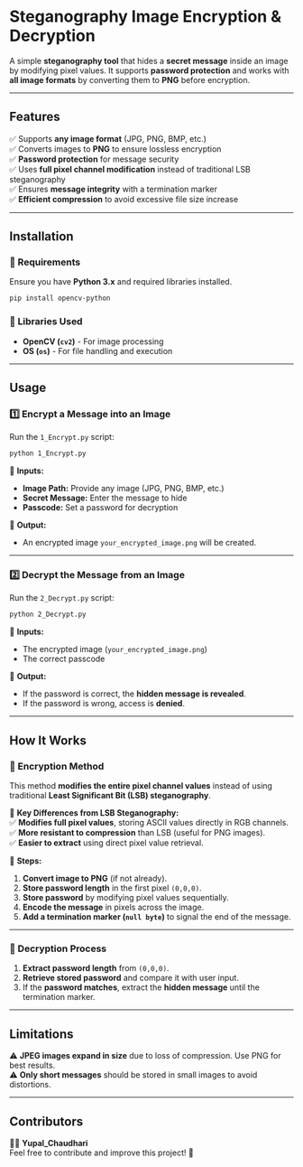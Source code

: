 # **Steganography Image Encryption & Decryption**
A simple **steganography tool** that hides a **secret message** inside an image by modifying pixel values. It supports **password protection** and works with **all image formats** by converting them to **PNG** before encryption.

---

## **Features**
✅ Supports **any image format** (JPG, PNG, BMP, etc.)  
✅ Converts images to **PNG** to ensure lossless encryption  
✅ **Password protection** for message security  
✅ Uses **full pixel channel modification** instead of traditional LSB steganography  
✅ Ensures **message integrity** with a termination marker  
✅ **Efficient compression** to avoid excessive file size increase  

---

## **Installation**
### **🔹 Requirements**
Ensure you have **Python 3.x** and required libraries installed.

```bash
pip install opencv-python
```

### **🔹 Libraries Used**
- **OpenCV (`cv2`)** - For image processing  
- **OS (`os`)** - For file handling and execution  

---

## **Usage**
### **1️⃣ Encrypt a Message into an Image**
Run the `1_Encrypt.py` script:

```bash
python 1_Encrypt.py
```

📌 **Inputs:**  
- **Image Path:** Provide any image (JPG, PNG, BMP, etc.)  
- **Secret Message:** Enter the message to hide  
- **Passcode:** Set a password for decryption  

📌 **Output:**  
- An encrypted image `your_encrypted_image.png` will be created.  

---

### **2️⃣ Decrypt the Message from an Image**
Run the `2_Decrypt.py` script:

```bash
python 2_Decrypt.py
```

📌 **Inputs:**  
- The encrypted image (`your_encrypted_image.png`)  
- The correct passcode  

📌 **Output:**  
- If the password is correct, the **hidden message is revealed**.  
- If the password is wrong, access is **denied**.  

---

## **How It Works**
### **🔹 Encryption Method**
This method **modifies the entire pixel channel values** instead of using traditional **Least Significant Bit (LSB) steganography**.  

📌 **Key Differences from LSB Steganography:**  
✅ **Modifies full pixel values**, storing ASCII values directly in RGB channels.  
✅ **More resistant to compression** than LSB (useful for PNG images).  
✅ **Easier to extract** using direct pixel value retrieval.  

📌 **Steps:**  
1. **Convert image to PNG** (if not already).  
2. **Store password length** in the first pixel `(0,0,0)`.  
3. **Store password** by modifying pixel values sequentially.  
4. **Encode the message** in pixels across the image.  
5. **Add a termination marker (`null byte`)** to signal the end of the message.  

---

### **🔹 Decryption Process**
1. **Extract password length** from `(0,0,0)`.  
2. **Retrieve stored password** and compare it with user input.  
3. If the **password matches**, extract the **hidden message** until the termination marker.  

---

## **Limitations**
⚠️ **JPEG images expand in size** due to loss of compression. Use PNG for best results.  
⚠️ **Only short messages** should be stored in small images to avoid distortions.  

---

## **Contributors**
👨‍💻 **Yupal_Chaudhari**  
Feel free to contribute and improve this project! 🚀

